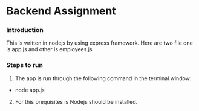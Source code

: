 # Backend Assignment
### Introduction
This is written in nodejs by using express framework. Here are two file one is app.js and other is employees.js

### Steps to run
1. The app is run through the following command in the terminal window:
- node app.js
2. For this prequisites is Nodejs should be installed.
